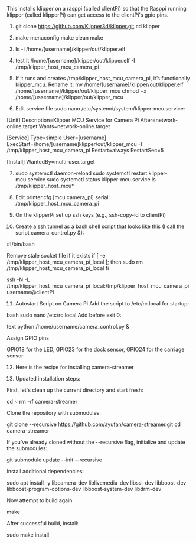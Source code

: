 This installs klipper on a rasppi (called clientPi) so that the Rasppi running klipper (called klipperPi) can get access to the clientPi's gpio pins. 

1. git clone https://github.com/Klipper3d/klipper.git
cd klipper

2. make menuconfig
make clean
make

3. ls -l /home/[username]/klipper/out/klipper.elf
4. test it /home/[username]/klipper/out/klipper.elf -I /tmp/klipper_host_mcu_camera_pi
5. If it runs and creates /tmp/klipper_host_mcu_camera_pi, it’s functionally klipper_mcu. Rename it: mv /home/[username]/klipper/out/klipper.elf /home/[username]/klipper/out/klipper_mcu
chmod +x /home/[ussername]/klipper/out/klipper_mcu
6. Edit service file sudo nano /etc/systemd/system/klipper-mcu.service:

[Unit]
Description=Klipper MCU Service for Camera Pi
After=network-online.target
Wants=network-online.target

[Service]
Type=simple
User=[username]
ExecStart=/home/[username]klipper/out/klipper_mcu -I /tmp/klipper_host_mcu_camera_pi
Restart=always
RestartSec=5

[Install]
WantedBy=multi-user.target

7. sudo systemctl daemon-reload
sudo systemctl restart klipper-mcu.service
sudo systemctl status klipper-mcu.service
ls /tmp/klipper_host_mcu*

8. Edit printer.cfg
[mcu camera_pi]
serial: /tmp/klipper_host_mcu_camera_pi

9. On the klipperPi set up ssh keys (e.g., ssh-copy-id to clientPi)
    
10. Create a ssh tunnel as a bash shell script that looks like this (I call the script camera_control.py &):

#!/bin/bash

Remove stale socket file if it exists
if [ -e /tmp/klipper_host_mcu_camera_pi_local ]; then
    sudo rm /tmp/klipper_host_mcu_camera_pi_local
fi

ssh -N -L /tmp/klipper_host_mcu_camera_pi_local:/tmp/klipper_host_mcu_camera_pi username@clientPi

11. Autostart Script on Camera Pi
Add the script to /etc/rc.local for startup:

bash
sudo nano /etc/rc.local
Add before exit 0:

text
python /home/username/camera_control.py &


Assign GPIO pins

GPIO18 for the LED, GPIO23 for the dock sensor, GPIO24 for the carriage sensor

12. Here is the recipe for installing camera-streamer

13. Updated installation steps:

First, let's clean up the current directory and start fresh:

cd ~
rm -rf camera-streamer

Clone the repository with submodules:

git clone --recursive https://github.com/ayufan/camera-streamer.git
cd camera-streamer

If you've already cloned without the --recursive flag, initialize and update the submodules:

git submodule update --init --recursive

Install additional dependencies:

sudo apt install -y libcamera-dev liblivemedia-dev libssl-dev libboost-dev libboost-program-options-dev libboost-system-dev libdrm-dev

Now attempt to build again:

make

After successful build, install:

sudo make install

